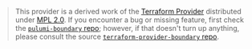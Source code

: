 > This provider is a derived work of the [Terraform Provider](https://github.com/terraform-providers/terraform-provider-boundary)
> distributed under [MPL 2.0](https://www.mozilla.org/en-US/MPL/2.0/). If you encounter a bug or missing feature,
> first check the [`pulumi-boundary` repo](/issues); however, if that doesn't turn up anything,
> please consult the source [`terraform-provider-boundary` repo](https://github.com/terraform-providers/terraform-provider-boundary/issues).

